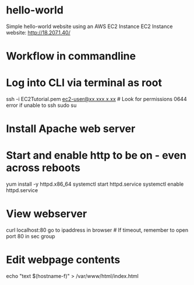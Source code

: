 # hello-world
Simple hello-world website using an AWS EC2 Instance
EC2 Instance website: http://18.207.1.40/

# Workflow in commandline
# Log into CLI via terminal as root 
ssh -i EC2Tutorial.pem ec2-user@xx.xxx.x.xx                 # Look for permissions 0644 error if unable to ssh
sudo su

# Install Apache web server
# Start and enable http to be on - even across reboots
yum install -y httpd.x86_64
systemctl start httpd.service
systemctl enable httpd.service

# View webserver
curl localhost:80
go to ipaddress in browser                                  # If timeout, remember to open port 80 in sec group

# Edit webpage contents 
echo "text $(hostname-f)" > /var/www/html/index.html




